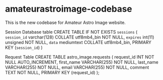 # amateurastroimage-codebase
This is the new codebase for Amateur Astro Image website.

Session Database table
CREATE TABLE IF NOT EXISTS `sessions` (
  `session_id` varchar(128) COLLATE utf8mb4_bin NOT NULL,
  `expires` int(11) unsigned NOT NULL,
  `data` mediumtext COLLATE utf8mb4_bin,
  PRIMARY KEY (`session_id`)
)

Request Table
CREATE TABLE astro_image.requests (
  request_id INT NOT NULL AUTO_INCREMENT,
  first_name VARCHAR(255) NOT NULL,
  last_name VARCHAR(255) NOT NULL,
  email VARCHAR(255) NOT NULL,
  comment TEXT NOT NULL,
  PRIMARY KEY (request_id)
);